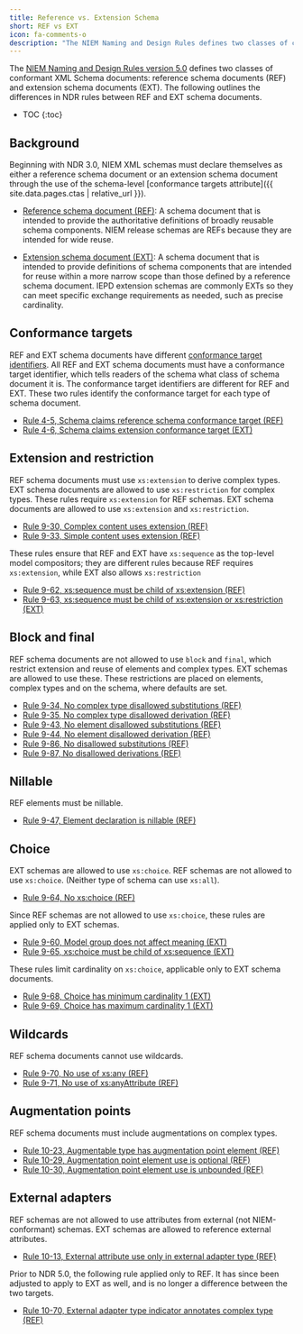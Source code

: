 ```yaml
---
title: Reference vs. Extension Schema
short: REF vs EXT
icon: fa-comments-o
description: "The NIEM Naming and Design Rules defines two classes of conformant XML Schema documents: reference schema documents (REF) and extension schema documents (EXT).  View the key rule differences between the two conformance targets."
---
```


The [NIEM Naming and Design Rules version 5.0](https://reference.niem.gov/niem/specification/naming-and-design-rules/5.0/niem-ndr-5.0.html) defines two classes of conformant XML Schema documents: reference schema documents (REF) and extension schema documents (EXT). The following outlines the differences in NDR rules between REF and EXT schema documents.

- TOC
{:toc}

## Background

Beginning with NDR 3.0, NIEM XML schemas must declare themselves as either a reference schema document or an extension schema document through the use of the schema-level [conformance targets attribute]({{ site.data.pages.ctas | relative_url }}).

- [Reference schema document (REF)](https://reference.niem.gov/niem/specification/naming-and-design-rules/5.0/niem-ndr-5.0.html#section_4.1.1): A schema document that is intended to provide the authoritative definitions of broadly reusable schema components. NIEM release schemas are REFs because they are intended for wide reuse.

- [Extension schema document (EXT)](https://reference.niem.gov/niem/specification/naming-and-design-rules/5.0/niem-ndr-5.0.html#section_4.1.2): A schema document that is intended to provide definitions of schema components that are intended for reuse within a more narrow scope than those defined by a reference schema document. IEPD extension schemas are commonly EXTs so they can meet specific exchange requirements as needed, such as precise cardinality.

## Conformance targets

REF and EXT schema documents have different [conformance target identifiers](https://reference.niem.gov/niem/specification/conformance-targets-attribute/3.0/NIEM-CTAS-3.0-2014-07-31.html#definition_conformance_target_identifier). All REF and EXT schema documents must have a conformance target identifier, which tells readers of the schema what class of schema document it is. The conformance target identifiers are different for REF and EXT. These two rules identify the conformance target for each type of schema document.

- [Rule 4-5, Schema claims reference schema conformance target (REF)](https://reference.niem.gov/niem/specification/naming-and-design-rules/5.0/niem-ndr-5.0.html#rule_4-5)
- [Rule 4-6, Schema claims extension conformance target (EXT)](https://reference.niem.gov/niem/specification/naming-and-design-rules/5.0/niem-ndr-5.0.html#rule_4-6)

## Extension and restriction

REF schema documents must use `xs:extension` to derive complex types. EXT schema documents are allowed to use `xs:restriction` for complex types. These rules require `xs:extension` for REF schemas. EXT schema documents are allowed to use `xs:extension` and `xs:restriction`.

- [Rule 9-30, Complex content uses extension (REF)](https://reference.niem.gov/niem/specification/naming-and-design-rules/5.0/niem-ndr-5.0.html#rule_9-30)
- [Rule 9-33, Simple content uses extension (REF)](https://reference.niem.gov/niem/specification/naming-and-design-rules/5.0/niem-ndr-5.0.html#rule_9-33)

These rules ensure that REF and EXT have `xs:sequence` as the top-level model compositors; they are different rules because REF requires `xs:extension`, while EXT also allows `xs:restriction`

- [Rule 9-62, xs:sequence must be child of xs:extension (REF)](https://reference.niem.gov/niem/specification/naming-and-design-rules/5.0/niem-ndr-5.0.html#rule_9-62)
- [Rule 9-63, xs:sequence must be child of xs:extension or xs:restriction (EXT)](https://reference.niem.gov/niem/specification/naming-and-design-rules/5.0/niem-ndr-5.0.html#rule_9-63)

## Block and final

REF schema documents are not allowed to use `block` and `final`, which restrict extension and reuse of elements and complex types. EXT schemas are allowed to use these. These restrictions are placed on elements, complex types and on the schema, where defaults are set.

- [Rule 9-34, No complex type disallowed substitutions (REF)](https://reference.niem.gov/niem/specification/naming-and-design-rules/5.0/niem-ndr-5.0.html#rule_9-34)
- [Rule 9-35, No complex type disallowed derivation (REF)](https://reference.niem.gov/niem/specification/naming-and-design-rules/5.0/niem-ndr-5.0.html#rule_9-35)
- [Rule 9-43, No element disallowed substitutions (REF)](https://reference.niem.gov/niem/specification/naming-and-design-rules/5.0/niem-ndr-5.0.html#rule_9-43)
- [Rule 9-44, No element disallowed derivation (REF)](https://reference.niem.gov/niem/specification/naming-and-design-rules/5.0/niem-ndr-5.0.html#rule_9-44)
- [Rule 9-86, No disallowed substitutions (REF)](https://reference.niem.gov/niem/specification/naming-and-design-rules/5.0/niem-ndr-5.0.html#rule_9-86)
- [Rule 9-87, No disallowed derivations (REF)](https://reference.niem.gov/niem/specification/naming-and-design-rules/5.0/niem-ndr-5.0.html#rule_9-87)

## Nillable

REF elements must be nillable.

- [Rule 9-47, Element declaration is nillable (REF)](https://reference.niem.gov/niem/specification/naming-and-design-rules/5.0/niem-ndr-5.0.html#rule_9-47)

## Choice

EXT schemas are allowed to use `xs:choice`. REF schemas are not allowed to use `xs:choice`. (Neither type of schema can use `xs:all`).

- [Rule 9-64, No xs:choice (REF)](https://reference.niem.gov/niem/specification/naming-and-design-rules/5.0/niem-ndr-5.0.html#rule_9-64)

Since REF schemas are not allowed to use `xs:choice`, these rules are applied only to EXT schemas.

- [Rule 9-60, Model group does not affect meaning (EXT)](https://reference.niem.gov/niem/specification/naming-and-design-rules/5.0/niem-ndr-5.0.html#rule_9-60)
- [Rule 9-65, xs:choice must be child of xs:sequence (EXT)](https://reference.niem.gov/niem/specification/naming-and-design-rules/5.0/niem-ndr-5.0.html#rule_9-65)

These rules limit cardinality on `xs:choice`, applicable only to EXT schema documents.

- [Rule 9-68, Choice has minimum cardinality 1 (EXT)](https://reference.niem.gov/niem/specification/naming-and-design-rules/5.0/niem-ndr-5.0.html#rule_9-68)
- [Rule 9-69, Choice has maximum cardinality 1 (EXT)](https://reference.niem.gov/niem/specification/naming-and-design-rules/5.0/niem-ndr-5.0.html#rule_9-69)

## Wildcards

REF schema documents cannot use wildcards.

- [Rule 9-70, No use of xs:any (REF)](https://reference.niem.gov/niem/specification/naming-and-design-rules/5.0/niem-ndr-5.0.html#rule_9-70)
- [Rule 9-71, No use of xs:anyAttribute (REF)](https://reference.niem.gov/niem/specification/naming-and-design-rules/5.0/niem-ndr-5.0.html#rule_9-71)

## Augmentation points

REF schema documents must include augmentations on complex types.

- [Rule 10-23, Augmentable type has augmentation point element (REF)](https://reference.niem.gov/niem/specification/naming-and-design-rules/5.0/niem-ndr-5.0.html#rule_10-23)
- [Rule 10-29, Augmentation point element use is optional (REF)](https://reference.niem.gov/niem/specification/naming-and-design-rules/5.0/niem-ndr-5.0.html#rule_10-29)
- [Rule 10-30, Augmentation point element use is unbounded (REF)](https://reference.niem.gov/niem/specification/naming-and-design-rules/5.0/niem-ndr-5.0.html#rule_10-30)

## External adapters

REF schemas are not allowed to use attributes from external (not NIEM-conformant) schemas. EXT schemas are allowed to reference external attributes.

- [Rule 10-13, External attribute use only in external adapter type (REF)](https://reference.niem.gov/niem/specification/naming-and-design-rules/5.0/niem-ndr-5.0.html#rule_10-13)

Prior to NDR 5.0, the following rule applied only to REF.  It has since been adjusted to apply to EXT as well, and is no longer a difference between the two targets.

- [Rule 10-70, External adapter type indicator annotates complex type (REF)](https://reference.niem.gov/niem/specification/naming-and-design-rules/4.0/niem-ndr-4.0.html#rule_10-70)
